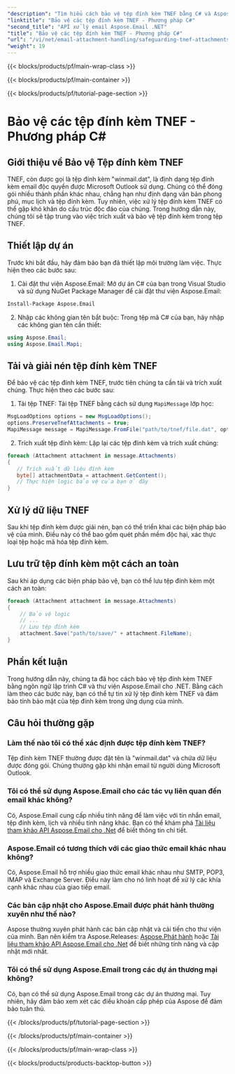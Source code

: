 ```yaml
---
"description": "Tìm hiểu cách bảo vệ tệp đính kèm TNEF bằng C# và Aspose.Email cho .NET. Hướng dẫn từng bước có kèm theo mã nguồn."
"linktitle": "Bảo vệ các tệp đính kèm TNEF - Phương pháp C#"
"second_title": "API xử lý email Aspose.Email .NET"
"title": "Bảo vệ các tệp đính kèm TNEF - Phương pháp C#"
"url": "/vi/net/email-attachment-handling/safeguarding-tnef-attachments-csharp-method/"
"weight": 19
---
```


{{< blocks/products/pf/main-wrap-class >}}

{{< blocks/products/pf/main-container >}}

{{< blocks/products/pf/tutorial-page-section >}}

# Bảo vệ các tệp đính kèm TNEF - Phương pháp C#


## Giới thiệu về Bảo vệ Tệp đính kèm TNEF

TNEF, còn được gọi là tệp đính kèm "winmail.dat", là định dạng tệp đính kèm email độc quyền được Microsoft Outlook sử dụng. Chúng có thể đóng gói nhiều thành phần khác nhau, chẳng hạn như định dạng văn bản phong phú, mục lịch và tệp đính kèm. Tuy nhiên, việc xử lý tệp đính kèm TNEF có thể gặp khó khăn do cấu trúc độc đáo của chúng. Trong hướng dẫn này, chúng tôi sẽ tập trung vào việc trích xuất và bảo vệ tệp đính kèm trong tệp TNEF.

## Thiết lập dự án

Trước khi bắt đầu, hãy đảm bảo bạn đã thiết lập môi trường làm việc. Thực hiện theo các bước sau:

1. Cài đặt thư viện Aspose.Email: Mở dự án C# của bạn trong Visual Studio và sử dụng NuGet Package Manager để cài đặt thư viện Aspose.Email:

```bash
Install-Package Aspose.Email
```

2. Nhập các không gian tên bắt buộc: Trong tệp mã C# của bạn, hãy nhập các không gian tên cần thiết:

```csharp
using Aspose.Email;
using Aspose.Email.Mapi;
```

## Tải và giải nén tệp đính kèm TNEF

Để bảo vệ các tệp đính kèm TNEF, trước tiên chúng ta cần tải và trích xuất chúng. Thực hiện theo các bước sau:

1. Tải tệp TNEF: Tải tệp TNEF bằng cách sử dụng `MapiMessage` lớp học:

```csharp
MsgLoadOptions options = new MsgLoadOptions();
options.PreserveTnefAttachments = true;
MapiMessage message = MapiMessage.FromFile("path/to/tnef/file.dat", options);
```

2. Trích xuất tệp đính kèm: Lặp lại các tệp đính kèm và trích xuất chúng:

```csharp
foreach (Attachment attachment in message.Attachments)
{
   // Trích xuất dữ liệu đính kèm
   byte[] attachmentData = attachment.GetContent();
   // Thực hiện logic bảo vệ của bạn ở đây
}
```

## Xử lý dữ liệu TNEF

Sau khi tệp đính kèm được giải nén, bạn có thể triển khai các biện pháp bảo vệ của mình. Điều này có thể bao gồm quét phần mềm độc hại, xác thực loại tệp hoặc mã hóa tệp đính kèm.

## Lưu trữ tệp đính kèm một cách an toàn

Sau khi áp dụng các biện pháp bảo vệ, bạn có thể lưu tệp đính kèm một cách an toàn:

```csharp
foreach (Attachment attachment in message.Attachments)
{
    // Bảo vệ logic
    // ...
    // Lưu tệp đính kèm
    attachment.Save("path/to/save/" + attachment.FileName);
}
```

## Phần kết luận

Trong hướng dẫn này, chúng ta đã học cách bảo vệ tệp đính kèm TNEF bằng ngôn ngữ lập trình C# và thư viện Aspose.Email cho .NET. Bằng cách làm theo các bước này, bạn có thể tự tin xử lý tệp đính kèm TNEF và đảm bảo tính bảo mật của tệp đính kèm trong ứng dụng của mình.

## Câu hỏi thường gặp

### Làm thế nào tôi có thể xác định được tệp đính kèm TNEF?

Tệp đính kèm TNEF thường được đặt tên là "winmail.dat" và chứa dữ liệu được đóng gói. Chúng thường gặp khi nhận email từ người dùng Microsoft Outlook.

### Tôi có thể sử dụng Aspose.Email cho các tác vụ liên quan đến email khác không?

Có, Aspose.Email cung cấp nhiều tính năng để làm việc với tin nhắn email, tệp đính kèm, lịch và nhiều tính năng khác. Bạn có thể khám phá [Tài liệu tham khảo API Aspose.Email cho .Net](https://reference.aspose.com/email/net) để biết thông tin chi tiết.

### Aspose.Email có tương thích với các giao thức email khác nhau không?

Có, Aspose.Email hỗ trợ nhiều giao thức email khác nhau như SMTP, POP3, IMAP và Exchange Server. Điều này làm cho nó linh hoạt để xử lý các khía cạnh khác nhau của giao tiếp email.

### Các bản cập nhật cho Aspose.Email được phát hành thường xuyên như thế nào?

Aspose thường xuyên phát hành các bản cập nhật và cải tiến cho thư viện của mình. Bạn nên kiểm tra Aspose.Releases: [Aspose.Phát hành](https://releases.aspose.com/email/net/) hoặc [Tài liệu tham khảo API Aspose.Email cho .Net](https://reference.aspose.com/email/net) để biết những tính năng và cập nhật mới nhất.

### Tôi có thể sử dụng Aspose.Email trong các dự án thương mại không?

Có, bạn có thể sử dụng Aspose.Email trong các dự án thương mại. Tuy nhiên, hãy đảm bảo xem xét các điều khoản cấp phép của Aspose để đảm bảo tuân thủ.

{{< /blocks/products/pf/tutorial-page-section >}}

{{< /blocks/products/pf/main-container >}}

{{< /blocks/products/pf/main-wrap-class >}}

{{< blocks/products/products-backtop-button >}}